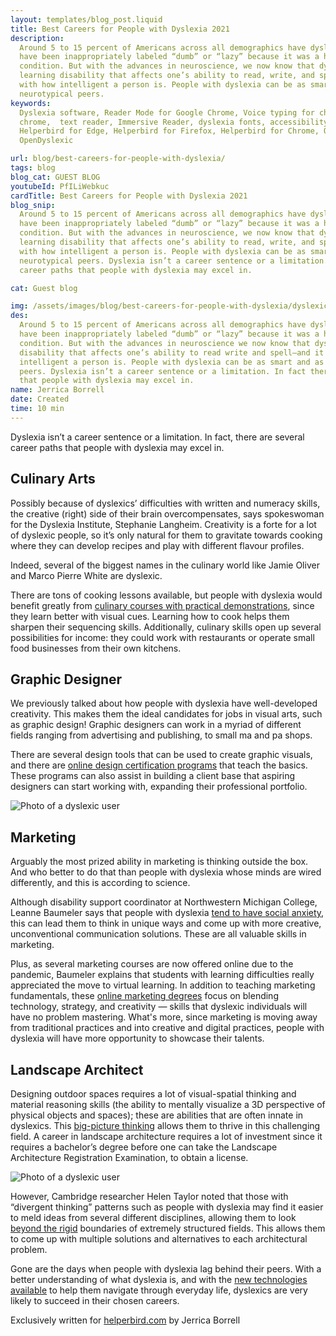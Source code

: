 ```yaml
---
layout: templates/blog_post.liquid
title: Best Careers for People with Dyslexia 2021
description:
  Around 5 to 15 percent of Americans across all demographics have dyslexia. For several years, they
  have been inappropriately labeled “dumb” or “lazy” because it was a heavily misunderstood
  condition. But with the advances in neuroscience, we now know that dyslexia is a cognitive
  learning disability that affects one’s ability to read, write, and spell—and it has nothing to do
  with how intelligent a person is. People with dyslexia can be as smart and as capable as their
  neurotypical peers.
keywords:
  Dyslexia software, Reader Mode for Google Chrome, Voice typing for chrome, Text to speech for
  chrome,  text reader, Immersive Reader, dyslexia fonts, accessibility software, dyslexia software,
  Helperbird for Edge, Helperbird for Firefox, Helperbird for Chrome, Opendyslexic for Chrome,
  OpenDyslexic

url: blog/best-careers-for-people-with-dyslexia/
tags: blog
blog_cat: GUEST BLOG
youtubeId: PfILiWebkuc
cardTitle: Best Careers for People with Dyslexia 2021
blog_snip:
  Around 5 to 15 percent of Americans across all demographics have dyslexia. For several years, they
  have been inappropriately labeled “dumb” or “lazy” because it was a heavily misunderstood
  condition. But with the advances in neuroscience, we now know that dyslexia is a cognitive
  learning disability that affects one’s ability to read, write, and spell—and it has nothing to do
  with how intelligent a person is. People with dyslexia can be as smart and as capable as their
  neurotypical peers. Dyslexia isn’t a career sentence or a limitation. In fact, there are several
  career paths that people with dyslexia may excel in.

cat: Guest blog

img: /assets/images/blog/best-careers-for-people-with-dyslexia/dyslexic-girl.jpg
des:
  Around 5 to 15 percent of Americans across all demographics have dyslexia. For several years they
  have been inappropriately labeled “dumb” or “lazy” because it was a heavily misunderstood
  condition. But with the advances in neuroscience we now know that dyslexia is a cognitive learning
  disability that affects one’s ability to read write and spell—and it has nothing to do with how
  intelligent a person is. People with dyslexia can be as smart and as capable as their neurotypical
  peers. Dyslexia isn’t a career sentence or a limitation. In fact there are several career paths
  that people with dyslexia may excel in.
name: Jerrica Borrell
date: Created
time: 10 min
---
```


Dyslexia isn’t a career sentence or a limitation. In fact, there are several career paths that
people with dyslexia may excel in.

## Culinary Arts

Possibly because of dyslexics’ difficulties with written and numeracy skills, the creative (right)
side of their brain overcompensates, says spokeswoman for the Dyslexia Institute, Stephanie
Langheim. Creativity is a forte for a lot of dyslexic people, so it’s only natural for them to
gravitate towards cooking where they can develop recipes and play with different flavour profiles.

Indeed, several of the biggest names in the culinary world like Jamie Oliver and Marco Pierre White
are dyslexic.

There are tons of cooking lessons available, but people with dyslexia would benefit greatly from
[culinary courses with practical demonstrations](https://www.finedininglovers.com/article/free-online-courses-for-chefs),
since they learn better with visual cues. Learning how to cook helps them sharpen their sequencing
skills. Additionally, culinary skills open up several possibilities for income: they could work with
restaurants or operate small food businesses from their own kitchens.

## Graphic Designer

We previously talked about how people with dyslexia have well-developed creativity. This makes them
the ideal candidates for jobs in visual arts, such as graphic design! Graphic designers can work in
a myriad of different fields ranging from advertising and publishing, to small ma and pa shops.

There are several design tools that can be used to create graphic visuals, and there are
[online design certification programs](https://www.usnews.com/education/learn-graphic-design-guide)
that teach the basics. These programs can also assist in building a client base that aspiring
designers can start working with, expanding their professional portfolio.

![Photo of a dyslexic user](/assets/images/blog/best-careers-for-people-with-dyslexia/graphic-designer.jpg)

## Marketing

Arguably the most prized ability in marketing is thinking outside the box. And who better to do that
than people with dyslexia whose minds are wired differently, and this is according to science.

Although disability support coordinator at Northwestern Michigan College, Leanne Baumeler says that
people with dyslexia
[tend to have social anxiety](https://www.traverseticker.com/news/deafness-adhd-physical-disabilities-ptsd-and-more-all-leannes-award-winning-work-at-nmc/),
this can lead them to think in unique ways and come up with more creative, unconventional
communication solutions. These are all valuable skills in marketing.

Plus, as several marketing courses are now offered online due to the pandemic, Baumeler explains
that students with learning difficulties really appreciated the move to virtual learning. In
addition to teaching marketing fundamentals, these
[online marketing degrees](https://online.maryville.edu/online-bachelors-degrees/marketing/) focus
on blending technology, strategy, and creativity — skills that dyslexic individuals will have no
problem mastering. What's more, since marketing is moving away from traditional practices and into
creative and digital practices, people with dyslexia will have more opportunity to showcase their
talents.

## Landscape Architect

Designing outdoor spaces requires a lot of visual-spatial thinking and material reasoning skills
(the ability to mentally visualize a 3D perspective of physical objects and spaces); these are
abilities that are often innate in dyslexics. This
[big-picture thinking](/blog/three-facts-about-dyslexia/) allows them to thrive in this challenging
field. A career in landscape architecture requires a lot of investment since it requires a
bachelor’s degree before one can take the Landscape Architecture Registration Examination, to obtain
a license.

![Photo of a dyslexic user](/assets/images/blog/best-careers-for-people-with-dyslexia/dyslexic-architect.jpg)

However, Cambridge researcher Helen Taylor noted that those with “divergent thinking” patterns such
as people with dyslexia may find it easier to meld ideas from several different disciplines,
allowing them to look
[beyond the rigid](https://www.designweek.co.uk/issues/16-22-september-2019/designing-with-dyslexia-is-a-cognitive-plus/)
boundaries of extremely structured fields. This allows them to come up with multiple solutions and
alternatives to each architectural problem.

Gone are the days when people with dyslexia lag behind their peers. With a better understanding of
what dyslexia is, and with the [new technologies available](/chrome/) to help them navigate through
everyday life, dyslexics are very likely to succeed in their chosen careers.

Exclusively written for [helperbird.com](https://www.helperbird.com/) by Jerrica Borrell
